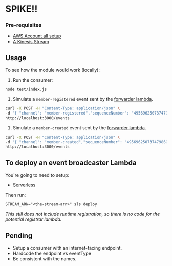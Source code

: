 # SPIKE!!

### Pre-requisites

* [AWS Account all setup]
* [A Kinesis Stream](https://aws.amazon.com/kinesis/streams/)

## Usage
To see how the module would work (locally):

1. Run the consumer:

  `node test/index.js`

1. Simulate a `member-registered` event sent by the [forwarder lambda](forwarder/handler.js).

  ``` bash
  curl -X POST -H "Content-Type: application/json" \
  -d '{ "channel": "member-registered","sequenceNumber": "49569625073747986051284015760176917265900404709609439234","data": "we are streaming events","approximateArrivalTimestamp": 1485507652.516 }' \
  http://localhost:3000/events
  ```

1. Simulate a `member-created` event sent by the [forwarder lambda](forwarder/handler.js).

  ``` bash
  curl -X POST -H "Content-Type: application/json" \
  -d '{ "channel": "member-created","sequenceNumber": "49569625073747986051284015760176917265900404709609439333","data": "we are streaming events","approximateArrivalTimestamp": 1485507652.519 }' \
  http://localhost:3000/events
  ```

[Serverless]: https://serverless.com/
[AWS Account all setup]: https://docs.aws.amazon.com/cli/latest/userguide/cli-chap-getting-started.html

## To deploy an event broadcaster Lambda
You're going to need to setup:
* [Serverless]

Then run:

`STREAM_ARN="<the-stream-arn>" sls deploy`

_This still does not include runtime registration, so there is no code for the potential registrar lambda._


## Pending
* Setup a consumer with an internet-facing endpoint.
* Hardcode the endpoint vs eventType
* Be consistent with the names. 
